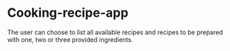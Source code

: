 # Cooking-recipe-app
The user can choose to list all available recipes and recipes to be prepared with one, two or three provided ingredients.
